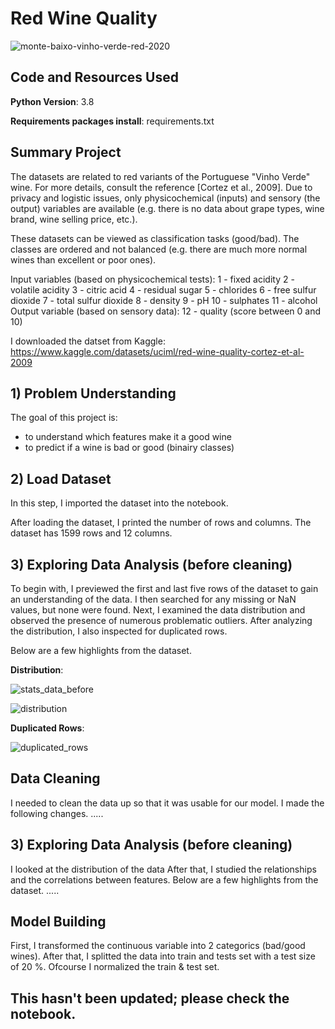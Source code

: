 # Red Wine Quality 

![monte-baixo-vinho-verde-red-2020](https://user-images.githubusercontent.com/43603147/229355343-3c43530d-ba2e-4f69-a8c5-68ad170612f2.jpg)

## Code and Resources Used 
**Python Version**: 3.8

**Requirements packages install**: requirements.txt

## Summary Project
The datasets are related to red variants of the Portuguese "Vinho Verde" wine. For more details, consult the reference [Cortez et al., 2009]. Due to privacy and logistic issues, only physicochemical (inputs) and sensory (the output) variables are available (e.g. there is no data about grape types, wine brand, wine selling price, etc.).


These datasets can be viewed as classification tasks (good/bad). The classes are ordered and not balanced (e.g. there are much more normal wines than excellent or poor ones).

Input variables (based on physicochemical tests): 1 - fixed acidity 2 - volatile acidity 3 - citric acid 4 - residual sugar 5 - chlorides 6 - free sulfur dioxide 7 - total sulfur dioxide 8 - density 9 - pH 10 - sulphates 11 - alcohol Output variable (based on sensory data): 12 - quality (score between 0 and 10)

I downloaded the datset from Kaggle: https://www.kaggle.com/datasets/uciml/red-wine-quality-cortez-et-al-2009



## 1) Problem Understanding
The goal of this project is:
  - to understand which features make it a good wine
  - to predict if a wine is bad or good (binairy classes)

## 2) Load Dataset

In this step, I imported the dataset into the notebook.

After loading the dataset, I printed the number of rows and columns. The dataset has 1599 rows and 12 columns.


## 3) Exploring Data Analysis (before cleaning)
To begin with, I previewed the first and last five rows of the dataset to gain an understanding of the data. I then searched for any missing or NaN values, but none were found. Next, I examined the data distribution and observed the presence of numerous problematic outliers. After analyzing the distribution, I also inspected for duplicated rows.

Below are a few highlights from the dataset. 


**Distribution**: 

![stats_data_before](https://user-images.githubusercontent.com/43603147/229358659-bc1ccabe-8a4b-4289-a0f1-13e2ab74a2a4.png)


![distribution](https://user-images.githubusercontent.com/43603147/228236149-a211f1cc-e800-4b31-979d-37f759190b18.PNG)


**Duplicated  Rows**:

![duplicated_rows](https://user-images.githubusercontent.com/43603147/228237162-91c5d576-af19-44b6-bfa6-00363297b7ae.PNG)


## Data Cleaning
I needed to clean the data up so that it was usable for our model. I made the following changes.
.....

## 3) Exploring Data Analysis (before cleaning)
I looked at the distribution of the data 
After that, I studied the relationships and the correlations between features. 
Below are a few highlights from the dataset. 
.....

## Model Building
First, I transformed the continuous variable into 2 categorics (bad/good wines). After that, I splitted the data into train and tests set with a test size of 20 %.
Ofcourse I normalized the train & test set. 


## This hasn't been updated; please check the notebook. 
